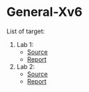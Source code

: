 # General-Xv6
List of target:
  1. Lab 1:
     + [Source](https://pdos.csail.mit.edu/6.828/2018/labs/lab1/)
     + [Report](https://github.com/vilesport/General-Xv6/tree/main/Lab%201)
  2. Lab 2:
     + [Source](https://pdos.csail.mit.edu/6.828/2018/labs/lab2/)
     + [Report](https://github.com/vilesport/General-Xv6/tree/main/Lab%201)
